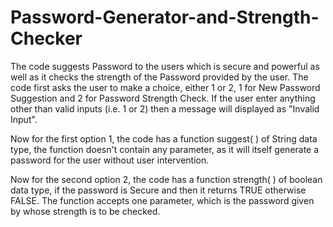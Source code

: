 # Password-Generator-and-Strength-Checker
The code suggests Password to the users which is secure and powerful as well as it checks the strength of the Password provided by the user. 
The code first asks the user to make a choice, either 1 or 2, 1 for New Password Suggestion and 2 for Password Strength Check.
If the user enter anything other than valid inputs (i.e. 1 or 2) then a message will displayed as "Invalid Input".

Now for the first option 1, the code has a function suggest( ) of String data type, the function doesn't contain any parameter,
as it will itself generate a password for the user without user intervention.

Now for the second option 2, the code has a function strength( ) of boolean data type, if the password is Secure and then it returns
TRUE otherwise FALSE. The function accepts one parameter, which is the password given by whose strength is to be checked.
